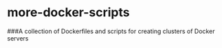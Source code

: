 more-docker-scripts
===================

###A collection of Dockerfiles and scripts for creating clusters of Docker servers